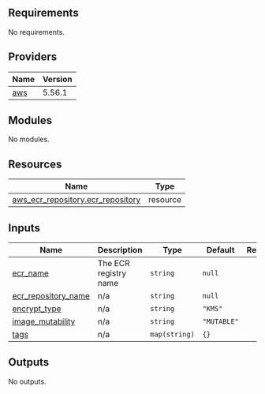 <!-- BEGIN_TF_DOCS -->
## Requirements

No requirements.

## Providers

| Name | Version |
|------|---------|
| <a name="provider_aws"></a> [aws](#provider\_aws) | 5.56.1 |

## Modules

No modules.

## Resources

| Name | Type |
|------|------|
| [aws_ecr_repository.ecr_repository](https://registry.terraform.io/providers/hashicorp/aws/latest/docs/resources/ecr_repository) | resource |

## Inputs

| Name | Description | Type | Default | Required |
|------|-------------|------|---------|:--------:|
| <a name="input_ecr_name"></a> [ecr\_name](#input\_ecr\_name) | The ECR registry name | `string` | `null` | no |
| <a name="input_ecr_repository_name"></a> [ecr\_repository\_name](#input\_ecr\_repository\_name) | n/a | `string` | `null` | no |
| <a name="input_encrypt_type"></a> [encrypt\_type](#input\_encrypt\_type) | n/a | `string` | `"KMS"` | no |
| <a name="input_image_mutability"></a> [image\_mutability](#input\_image\_mutability) | n/a | `string` | `"MUTABLE"` | no |
| <a name="input_tags"></a> [tags](#input\_tags) | n/a | `map(string)` | `{}` | no |

## Outputs

No outputs.
<!-- END_TF_DOCS -->